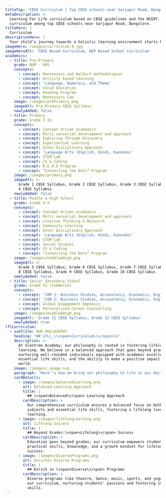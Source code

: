 ```yaml
---
titleTag: 'CBSE Curriculum | Top CBSE schools near Sarjapur Road, Bangalore'
metaDescription: >-
  Learning For Life curriculum based on CBSE guidelines and the NCERT. Best
  curriculum among top CBSE schools near Sarjapur Road, Bangalore.
titleHero: |
  Curriculum
descriptionHero: |
  Your child’s journey towards a holistic learning environment starts here.
imageHero: /images/curriculum-4.jpg
imageHeroAlt: 'CBSE Based Curriculum, NEP Based School Curriculum'
academics:
  - title: Pre-Primary
    grade: NUR - UKG
    concepts:
      - concept: Montessori and Waldorf methodologies
      - concept: Activity based learning
      - concept: 'Language, Numeracy, and Theme'
      - concept: Value Education
      - concept: Reading Program
      - concept: Montessori Lab
    image: /images/prePrimary.png
    imageAlt: Pre-Primary CBSE Syllabus
    newlyAdded: false
  - title: Primary
    grade: Grade I-IV
    concepts:
      - concept: Concept driven academics
      - concept: Multi sensorial development and approach
      - concept: Exploring Through Discovery
      - concept: Experiential Learning
      - concept: Inter Disciplinary Approach
      - concept: 'Language Arts (English, Hindi, Kannada)'
      - concept: STEM Lab
      - concept: CS & Coding
      - concept: R.E.A.D Program
      - concept: “Connecting the Dots” Program
    image: /images/primary.png
    imageAlt: >-
      Grade 1 CBSE Syllabus, Grade 2 CBSE Syllabus, Grade 3 CBSE Syllabus, Grade
      4 CBSE Syllabus
    newlyAdded: false
  - title: Middle & High School
    grade: Grade V-X
    concepts:
      - concept: Concept driven academics
      - concept: Multi sensorial development and approach
      - concept: Creative Thinking & Research
      - concept: Community Learning
      - concept: Inter Disciplinary Approach
      - concept: 'Language Arts (English, Hindi, Kannada)'
      - concept: STEM Lab
      - concept: Social Studies
      - concept: CS & Coding
      - concept: “Connecting the Dots” Program
    image: /images/middle&High.png
    imageAlt: >-
      Grade 5 CBSE Syllabus, Grade 6 CBSE Syllabus, Grade 7 CBSE Syllabus, Grade
      8 CBSE Syllabus, Grade 9 CBSE Syllabus, Grade 10 CBSE Syllabus
    newlyAdded: false
  - title: Senior Secondary School
    grade: Grade XI (Commerce)
    concepts:
      - concept: 'COM 1: Business Studies, Accountancy, Economics, English, PE Elective.'
      - concept: 'COM 2: Business Studies, Accountancy, Economics, English, Psychology'
      - concept: Global Engagement Emphasis
      - concept: Personalised Career Counselling
    image: /images/middle&High.png
    imageAlt: 'Grade 11 CBSE Syllabus, Grade 12 CBSE Syllabus'
    newlyAdded: true
lflCurriculum:
  - subTitle: OUR PHILOSOPHY
    heading: "## LFL\_\\<span>Curriculum\\</span>\n"
    description: >-
      At Glentree Academy, our philosophy is rooted in fostering lifelong
      learning. We believe in a balanced approach that goes beyond grades,
      nurturing well-rounded individuals equipped with academic excellence,
      essential life skills, and the ability to make a positive impact on the
      world.
    image: /images/_image.svg
    paragraph: 'Here''s how we bring our philosophy to life in our daily school practices:'
    cardDetails:
      - image: /images/balancedLearning.png
        alt: Balanced Learning Approach
        title: |
          ## \<span>Balanced\</span> Learning Approach
        cardDescription: >
          Our comprehensive curriculum ensures a balanced focus on both core
          subjects and essential life skills, fostering a lifelong love for
          learning.
      - image: /images/lifelongLearning.png
        alt: Lifelong Success
        title: |
          ## Beyond Grades:\<span>Lifelong\</span> Success
        cardDescription: >
          Education goes beyond grades; our curriculum empowers students with
          practical skills, knowledge, and a growth mindset for lifelong
          success.
      - image: /images/diversePrograms.png
        alt: Enrichin Diverse Programs
        title: |
          ## Enrich in \<span>Diverse\</span> Programs
        cardDescription: >
          Diverse programs like theatre, dance, music, sports, and yoga enrich
          our curriculum, nurturing students' passions and fostering important
          skills.
---
```




